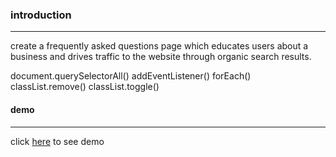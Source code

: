 ### introduction
---
create a frequently asked questions page which educates users about a business and drives traffic to the website through organic search results.    



document.querySelectorAll()
addEventListener()
forEach()
classList.remove()
classList.toggle()



#### demo
---
click [here](https://almousaz.github.io/FAQ-page-repo/) to see demo

